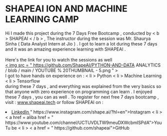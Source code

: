 # SHAPEAI ION AND MACHINE LEARNING CAMP
Hi I made this project during the 7 Days Free Bootcamp , conducted by < b > SHAPEAI
< / b > ,
The instructor during the session was Mr. Shaurya Sinha ( Data Analyst Intern at Jio ) . I got to
learn a lot during these 7 days and it was an amazing experience learning with SHAPEAI .
<br> <br> Here's the link for you to watch the sessions as well <br>
<a href="https://www.youtube.com/playlist?list=PL7z18TDRnbuLNEA-59W7wWgCWEBLE0D6h"> < img src = " https://github.com/ShapeAI/PYTHON-AND-DATA
ANALYTICS / blob / main / YOUTUBE % 20THUMBNAIL - 5.png " > </a>
<br> I got to have hands on experience on :
< li > Python
< li > Machine Learning
< li > Tensorflow
<br> during these 7 days , and everything was explained from the very basics so that
anyone with zero experience on programming can learn .
I enjoyed these 7 days , you can as well . To register for next free 7 days bootcamp , visit :
<a href="https://www.shapeai.tech"> www.shapeai.tech </a>
or follow SHAPEAI on :
<li> <a href=
" https://in.linkedin.com/company/shapeai">LinkedIn </a>
" https://www.instagram.com/shape.ai/?hl=en">Instagram </a>
< li > < a href =
aliba
href =
" https://www.youtube.com/channel/UCTUVDLTW9meuDXWcbmISPdA">YouTu
be </a>
< li > < a href =
" https://github.com/shapeai">GitHub </a>

